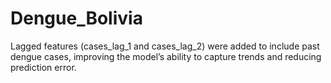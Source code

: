 # Dengue_Bolivia

 Lagged features (cases_lag_1 and cases_lag_2) were added to include past dengue cases, improving the model’s ability to capture trends and reducing prediction error.
